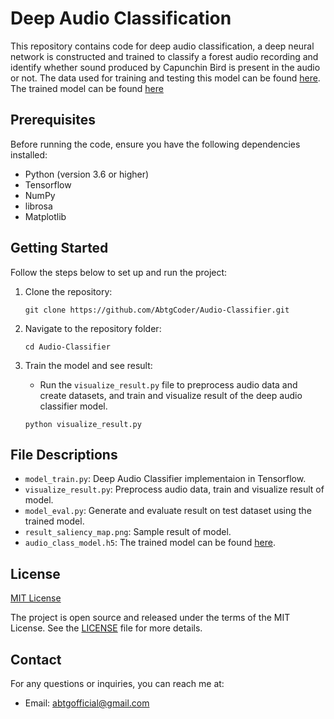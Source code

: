 # Deep Audio Classification

This repository contains code for deep audio classification, a deep neural network is constructed and trained to classify a forest audio recording and identify whether sound produced by Capunchin Bird is present in the audio or not. 
The data used for training and testing this model can be found [here](https://www.kaggle.com/datasets/kenjee/z-by-hp-unlocked-challenge-3-signal-processing).
The trained model can be found [here](https://drive.google.com/file/d/1s6W6m2hANp62JsjNZoRQC1Br3uXF5sw8/view?usp=sharing)


## Prerequisites

Before running the code, ensure you have the following dependencies installed:

- Python (version 3.6 or higher)
- Tensorflow 
- NumPy
- librosa
- Matplotlib

## Getting Started

Follow the steps below to set up and run the project:

1. Clone the repository:
   ```shell
   git clone https://github.com/AbtgCoder/Audio-Classifier.git
   ```

2. Navigate to the repository folder:
   ```shell
   cd Audio-Classifier
   ```

3. Train the model and see result:
   - Run the `visualize_result.py` file to preprocess audio data and create datasets, and train and visualize result of the deep audio classifier model.
   ```shell
   python visualize_result.py
   ```


## File Descriptions

- `model_train.py`: Deep Audio Classifier implementaion in Tensorflow.
- `visualize_result.py`: Preprocess audio data, train and visualize result of model.
- `model_eval.py`: Generate and evaluate result on test dataset using the trained model.
- `result_saliency_map.png`: Sample result of model.
- `audio_class_model.h5`: The trained model can be found [here](https://drive.google.com/file/d/1s6W6m2hANp62JsjNZoRQC1Br3uXF5sw8/view?usp=sharing).
  

## License

[MIT License](LICENSE.txt)

The project is open source and released under the terms of the MIT License. See the [LICENSE](LICENSE.txt) file for more details.

## Contact

For any questions or inquiries, you can reach me at:
- Email:  [abtgofficial@gmail.com](mailto:abtgofficial@gmail.com)

